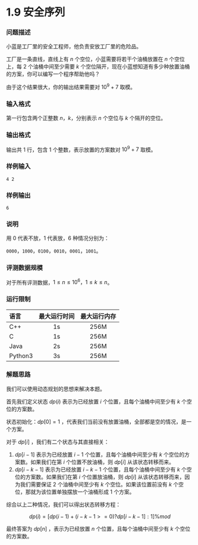 # 1.9 安全序列
### 问题描述

小蓝是工厂里的安全工程师，他负责安放工厂里的危险品。

工厂是一条直线，直线上有 $n$ 个空位，小蓝需要将若干个油桶放置在 $n$ 个空位上，每 $2$ 个油桶中间至少需要 $k$ 个空位隔开，现在小蓝想知道有多少种放置油桶的方案，你可以编写一个程序帮助他吗？

由于这个结果很大，你的输出结果需要对 $10^9+7$ 取模。

### 输入格式

第一行包含两个正整数 $n，k$，分别表示 $n$ 个空位与 $k$ 个隔开的空位。

### 输出格式

输出共 1 行，包含 1 个整数，表示放置的方案数对 $10^9+7$ 取模。

### 样例输入

```
4 2
```

### 样例输出

```
6
```

### 说明

用 0 代表不放，1 代表放，6 种情况分别为：

`0000`，`1000`，`0100`，`0010`，`0001`，`1001`。

### 评测数据规模

对于所有评测数据，$1≤n≤10^6，1≤k≤n$。

### 运行限制

| 语言      | 最大运行时间 | 最大运行内存 |
| :------ | :----: | :----: |
| C++     |   1s   |  256M  |
| C       |   1s   |  256M  |
| Java    |   2s   |  256M  |
| Python3 |   3s   |  256M  |

### 解题思路

我们可以使用动态规划的思想来解决本题。

首先我们定义状态 $dp(i)$ 表示为已经放置 $i$ 个位置，且每个油桶中间至少有 $k$ 个空位的方案数。

状态初始化：$dp[0]=1$ ，代表我们当前没有放置油桶，全部都是空的情况，是一个方案。

对于 $dp[i]$ ，我们有二个状态与其直接相关：

1. $dp[i−1]$ 表示为已经放置 $i−1$ 个位置，且每个油桶中间至少有 $k$ 个空位的方案数。如果我们在第 $i$ 个位置不放油桶，则 $dp[i]$ 从该状态转移而来。
2. $dp[i−k−1]$ 表示为已经放置 $i−k−1$ 个位置，且每个油桶中间至少有 $k$ 个空位的方案数。如果我们在第 $i$ 个位置放油桶，则 $dp[i]$ 从该状态转移而来，因为我们需要保证 $2$ 个油桶中间至少有 $k$ 个空位。如果该位置前没有 $k$ 个空位，那就为该位置单独摆放一个油桶形成 $1$ 个方案。

综合以上二种情况，我们可以得出状态转移方程：

$$dp(i)=[dp(i−1)+(i−k−1>=0)?dp[i−k−1]:1]\%mod$$

最终答案为 $dp[n]$ ，表示为已经放置 $n$ 个位置，且每个油桶中间至少有 $k$ 个空位的方案数。